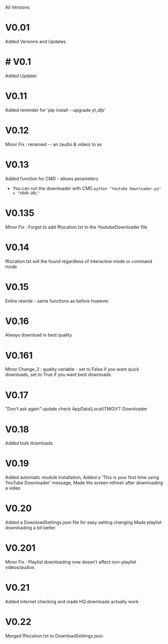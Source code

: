 All Versions

# V0.01
Added Versions and Updates.

# # V0.1
Added Updater

# V0.11
Added reminder for 'pip install --upgrade yt_dlp'

# V0.12
Minor Fix : renamed -- an (audio & video) to av

# V0.13
Added function for CMD - allows perameters
 - You can run the downloader with CMD
`python "Youtube Downloader.py" v "YOUR-URL"`

# V0.135
Minor Fix : Forgot to add fflocation.txt to the YoutubeDownloader file

# V0.14
fflocation.txt will the found regardless of interactive mode or command mode

# V0.15
Entire rewrite - same functions as before however

# V0.16
Always download in best quality

# V0.161
Minor Change_2 : quality variable - set to False if you want quick downloads, set to True if you want best downloads

# V0.17
"Don't ask again" update
check AppData\\Local\\TMG\\YT Downloader

# V0.18
Added bulk downloads

# V0.19
Added automatic module installation, Added a 'This is your first time using YouTube Downloader' message, Made the screen refresh after downloading a video

# V0.20
Added a DownloadSettings.json file for easy setting changing
Made playlist downloading a bit better

# V0.201
Minor Fix : Playlist downloading now doesn't affect non-playlist videos/audios

# V0.21
Added internet checking and made HQ downloads actually work

# V0.22
Merged fflocation.txt to DownloadSettings.json